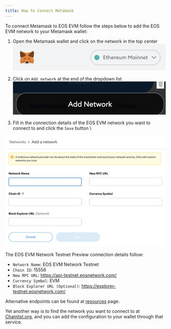 ```yaml
---
title: How To Connect Metamask
---
```


To connect Metamask to EOS EVM follow the steps below to add the EOS EVM network to your Metamask wallet:

1. Open the Metamask wallet and click on the network in the top center \
![metamask top network button](./images/metamask_top_network_button.png)

2. Click on `Add network` at the end of the dropdown list \
![metamask top network button](./images/metamask_add_network_button.png)

3. Fill in the connection details of the EOS EVM network you want to connect to and click the `Save` button \

![metamask_add_network_form](./images/metamask_add_network_form.png)

The EOS EVM Network Testnet Preview connection details follow:

* `Network Name`: EOS EVM Network Testnet
* `Chain ID`: 15556
* `New RPC URL`: https://api-testnet.eosnetwork.com/
* `Currency Symbol`: EVM
* `Block Explorer URL (Optional)`: https://explorer-testnet.eosnetwork.com/

Alternative endpoints can be found at [resources](30_resources.md) page.

Yet another way is to find the network you want to connect to at [Chainlist.org](https://chainlist.org/), and you can add the configuration to your wallet through that service.
